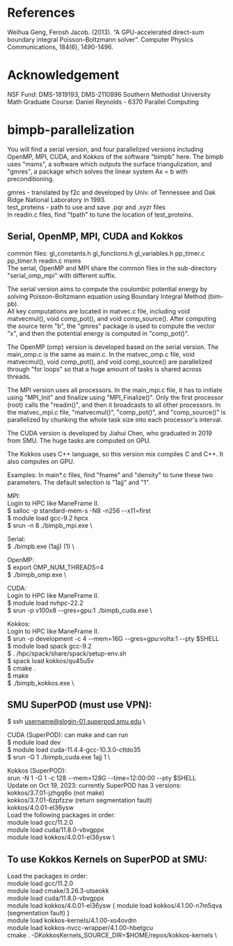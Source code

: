 # References
Weihua Geng, Ferosh Jacob. (2013). “A GPU-accelerated direct-sum boundary integral
Poisson–Boltzmann solver”. Computer Physics Communications, 184(6), 1490-1496.

# Acknowledgement
NSF Fund: DMS-1819193, DMS-2110896
Southern Methodist University Math Graduate Course: Daniel Reynolds - 6370 Parallel Computing

# bimpb-parallelization
You will find a serial version, and four parallelized versions including OpenMP, MPI, CUDA, and Kokkos of the software "bimpb" here. The bimpb uses "msms", a software which outputs the surface triangulization, and "gmres", a package which solves the linear system Ax = b with preconditioning.

gmres - translated by f2c and developed by Univ. of Tennessee and Oak Ridge National Laboratory in 1993. \
test_proteins - path to use and save .pqr and .xyzr files \
In readin.c files, find "fpath" to tune the location of test_proteins.

## Serial, OpenMP, MPI, CUDA and Kokkos
common files: gl_constants.h gl_functions.h gl_variables.h pp_timer.c pp_timer.h readin.c msms \
The serial, OpenMP and MPI share the common files in the sub-directory "serial_omp_mpi" with different suffix.

The serial version aims to compute the coulombic potential energy by solving Poisson-Boltzmann equation using Boundary Integral Method (bim-pb). \
All key computations are located in matvec.c file, including void matvecmul(), void comp_pot(), and void comp_source(). After computing the source term "b", the "gmres" package is used to compute the vector "x", and then the potential energy is computed in "comp_pot()".

The OpenMP (omp) version is developed based on the serial version. The main_omp.c is the same as main.c. In the matvec_omp.c file, void matvecmul(), void comp_pot(), and void comp_source() are parallelized through "for loops" so that a huge amount of tasks is shared across threads. 

The MPI version uses all processors. In the main_mpi.c file, it has to initiate using "MPI_Init" and finalize using "MPI_Finalize()". Only the first processor (root) calls the "readin()", and then it broadcasts to all other processors. In the matvec_mpi.c file, "matvecmul()", "comp_pot()", and "comp_source()" is parallelized by chunking the whole task size into each processor's interval. 

The CUDA version is developed by Jiahui Chen, who graduated in 2019 from SMU. The huge tasks are computed on GPU. 

The Kokkos uses C++ language, so this version mix compiles C and C++. It also computes on GPU. 

Examples:
In main*.c files, find "fname" and "density" to tune these two parameters. The default selection is "1ajj" and "1".

MPI: \
Login to HPC like ManeFrame II. \
$ salloc -p standard-mem-s -N8 -n256 --x11=first \
$ module load gcc-9.2 hpcx \
$ srun -n 8 ./bimpb_mpi.exe \

Serial: \
$ ./bimpb.exe (1ajj) (1) \

OpenMP: \
$ export OMP_NUM_THREADS=4 \
$ ./bimpb_omp.exe \

CUDA:  \
Login to HPC like ManeFrame II.  \
$ module load nvhpc-22.2  \
$ srun -p v100x8 --gres=gpu:1 ./bimpb_cuda.exe  \

Kokkos:  \
Login to HPC like ManeFrame II.  \
$ srun -p development -c 4 --mem=16G --gres=gpu:volta:1 --pty $SHELL \
$ module load spack gcc-9.2 \
$ . /hpc/spack/share/spack/setup-env.sh \
$ spack load kokkos/qu45u5v \
$ cmake . \
$ make \
$ ./bimpb_kokkos.exe \



## SMU SuperPOD (must use VPN):
$ ssh username@slogin-01.superpod.smu.edu \

CUDA (SuperPOD):  can make and can run \
$ module load dev \
$ module load cuda-11.4.4-gcc-10.3.0-ctldo35 \
$ srun -G 1 ./bimpb_cuda.exe 1ajj 1 \


Kokkos (SuperPOD): \
srun -N 1 -G 1 -c 128 --mem=128G --time=12:00:00 --pty $SHELL \
Update on Oct 19, 2023: currently SuperPOD has 3 versions: \
        kokkos/3.7.01-jzhgq6o (not make) \
        kokkos/3.7.01-6zpfzzw (return segmentation fault) \
        kokkos/4.0.01-el36ysw \
Load the following packages in order: \
module load gcc/11.2.0 \
module load cuda/11.8.0-vbvgppx \
module load kokkos/4.0.01-el36ysw \

## To use Kokkos Kernels on SuperPOD at SMU:
Load the packages in order: \
module load gcc/11.2.0 \
module load cmake/3.26.3-utseokk \
module load cuda/11.8.0-vbvgppx \
module load kokkos/4.0.01-el36ysw { module load kokkos/4.1.00-n7m5qva (segmentation fault) } \
module load kokkos-kernels/4.1.00-xo4ovdm \
module load kokkos-nvcc-wrapper/4.1.00-hbetgcu \
cmake . -DKokkosKernels_SOURCE_DIR=$HOME/repos/kokkos-kernels \
